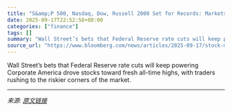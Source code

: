 ```yaml
---
title: "S&amp;P 500, Nasdaq, Dow, Russell 2000 Set for Records: Markets Wrap"
date: 2025-09-17T22:52:58+08:00
categories: ["finance"]
tags: []
summary: "Wall Street’s bets that Federal Reserve rate cuts will keep powering Corporate America drove stocks toward fresh all-time highs, with traders rushing to the riskier corners of the market."
source_url: "https://www.bloomberg.com/news/articles/2025-09-17/stock-market-today-dow-s-p-live-updates"
---
```


Wall Street’s bets that Federal Reserve rate cuts will keep powering Corporate America drove stocks toward fresh all-time highs, with traders rushing to the riskier corners of the market.

---

*来源: [原文链接](https://www.bloomberg.com/news/articles/2025-09-17/stock-market-today-dow-s-p-live-updates)*
